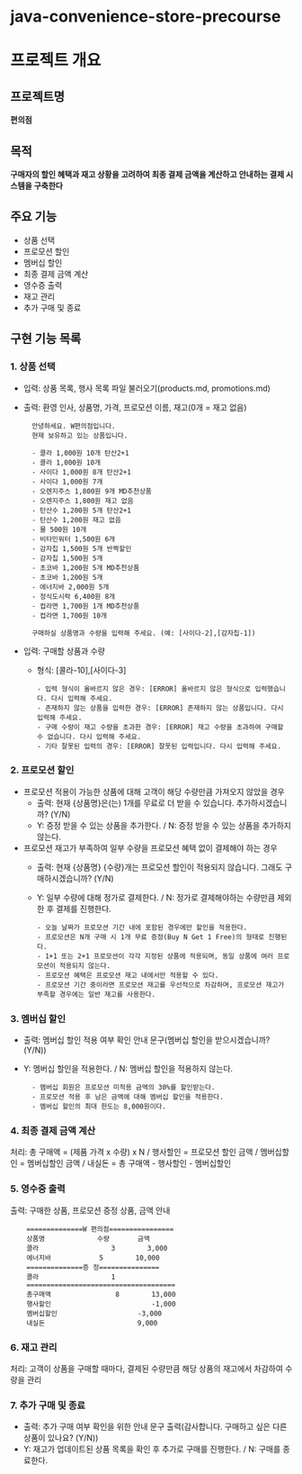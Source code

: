 # java-convenience-store-precourse

# 프로젝트 개요
## 프로젝트명
**편의점**
## 목적
**구매자의 할인 혜택과 재고 상황을 고려하여 최종 결제 금액을 계산하고 안내하는 결제 시스템을 구축한다**

## 주요 기능
- 상품 선택
- 프로모션 할인
- 멤버십 할인
- 최종 결제 금액 계산
- 영수증 출력
- 재고 관리
- 추가 구매 및 종료

## 구현 기능 목록
### 1. 상품 선택
- 입력: 상품 목록, 행사 목록 파일 불러오기(products.md, promotions.md)
- 출력: 환영 인사, 상품명, 가격, 프로모션 이름, 재고(0개 = 재고 없음)

        안녕하세요. W편의점입니다.
        현재 보유하고 있는 상품입니다.
        
        - 콜라 1,000원 10개 탄산2+1
        - 콜라 1,000원 10개
        - 사이다 1,000원 8개 탄산2+1
        - 사이다 1,000원 7개
        - 오렌지주스 1,800원 9개 MD추천상품
        - 오렌지주스 1,800원 재고 없음
        - 탄산수 1,200원 5개 탄산2+1
        - 탄산수 1,200원 재고 없음
        - 물 500원 10개
        - 비타민워터 1,500원 6개
        - 감자칩 1,500원 5개 반짝할인
        - 감자칩 1,500원 5개
        - 초코바 1,200원 5개 MD추천상품
        - 초코바 1,200원 5개
        - 에너지바 2,000원 5개
        - 정식도시락 6,400원 8개
        - 컵라면 1,700원 1개 MD추천상품
        - 컵라면 1,700원 10개
        
        구매하실 상품명과 수량을 입력해 주세요. (예: [사이다-2],[감자칩-1])

- 입력: 구매할 상품과 수량
  - 형식: [콜라-10],[사이다-3]

        - 입력 형식이 올바르지 않은 경우: [ERROR] 올바르지 않은 형식으로 입력했습니다. 다시 입력해 주세요.
        - 존재하지 않는 상품을 입력한 경우: [ERROR] 존재하지 않는 상품입니다. 다시 입력해 주세요.
        - 구매 수량이 재고 수량을 초과한 경우: [ERROR] 재고 수량을 초과하여 구매할 수 없습니다. 다시 입력해 주세요.
        - 기타 잘못된 입력의 경우: [ERROR] 잘못된 입력입니다. 다시 입력해 주세요.

### 2. 프로모션 할인
- 프로모션 적용이 가능한 상품에 대해 고객이 해당 수량만큼 가져오지 않았을 경우
  - 출력: 현재 {상품명}은(는) 1개를 무료로 더 받을 수 있습니다. 추가하시겠습니까? (Y/N)
  - Y: 증정 받을 수 있는 상품을 추가한다. / N: 증정 받을 수 있는 상품을 추가하지 않는다.
- 프로모션 재고가 부족하여 일부 수량을 프로모션 혜택 없이 결제해야 하는 경우
  - 출력: 현재 {상품명} {수량}개는 프로모션 할인이 적용되지 않습니다. 그래도 구매하시겠습니까? (Y/N)
  - Y: 일부 수량에 대해 정가로 결제한다. / N: 정가로 결제해야하는 수량만큼 제외한 후 결제를 진행한다.

        - 오늘 날짜가 프로모션 기간 내에 포함된 경우에만 할인을 적용한다.
        - 프로모션은 N개 구매 시 1개 무료 증정(Buy N Get 1 Free)의 형태로 진행된다.
        - 1+1 또는 2+1 프로모션이 각각 지정된 상품에 적용되며, 동일 상품에 여러 프로모션이 적용되지 않는다.
        - 프로모션 혜택은 프로모션 재고 내에서만 적용할 수 있다.
        - 프로모션 기간 중이라면 프로모션 재고를 우선적으로 차감하며, 프로모션 재고가 부족할 경우에는 일반 재고를 사용한다.

### 3. 멤버십 할인
- 출력: 멤버십 할인 적용 여부 확인 안내 문구(멤버십 할인을 받으시겠습니까? (Y/N))
- Y: 멤버십 할인을 적용한다. / N: 멤버십 할인을 적용하지 않는다.

        - 멤버십 회원은 프로모션 미적용 금액의 30%를 할인받는다.
        - 프로모션 적용 후 남은 금액에 대해 멤버십 할인을 적용한다.
        - 멤버십 할인의 최대 한도는 8,000원이다.

### 4. 최종 결제 금액 계산
처리: 총 구매액 = (제품 가격 x 수량) x N / 행사할인 = 프로모션 할인 금액 / 멤버십할인 = 멤버십할인 금액 / 내실돈 = 총 구매액 - 행사할인 - 멤버십할인

### 5. 영수증 출력
출력: 구매한 상품, 프로모션 증정 상품, 금액 안내

        ==============W 편의점================
        상품명		        수량	     금액
        콜라		            3 	     3,000
        에너지바 		    5 	     10,000
        ==============증	정===============
        콜라		            1
        =====================================
        총구매액		        8	     13,000
        행사할인			             -1,000
        멤버십할인			         -3,000
        내실돈			              9,000

### 6. 재고 관리
처리: 고객이 상품을 구매할 때마다, 결제된 수량만큼 해당 상품의 재고에서 차감하여 수량을 관리

### 7. 추가 구매 및 종료
- 출력: 추가 구매 여부 확인을 위한 안내 문구 출력(감사합니다. 구매하고 싶은 다른 상품이 있나요? (Y/N))
- Y: 재고가 업데이트된 상품 목록을 확인 후 추가로 구매를 진행한다. / N: 구매를 종료한다.